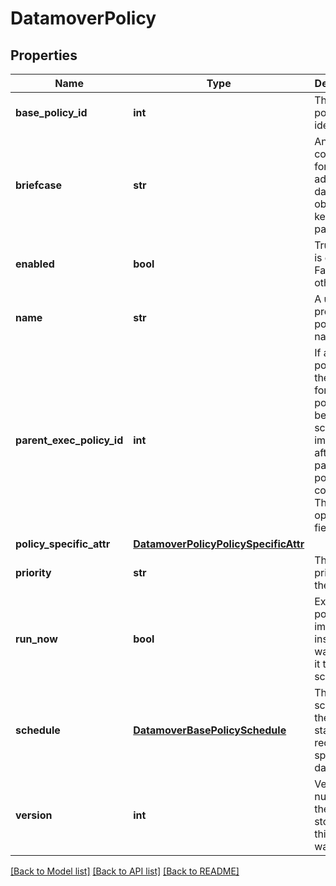 # DatamoverPolicy

## Properties
Name | Type | Description | Notes
------------ | ------------- | ------------- | -------------
**base_policy_id** | **int** | The unique policy identifier. | [optional] 
**briefcase** | **str** | An opaque container for storing additional data in this object, e.g. key-value pairs | [optional] 
**enabled** | **bool** | True: policy is enabled, False: otherwise. | [optional] 
**name** | **str** | A user provided policy name. | [optional] 
**parent_exec_policy_id** | **int** | If a valid policy ID, then a job for this policy will be scheduled immediately after the parent policy job completes. This is optional field | [optional] 
**policy_specific_attr** | [**DatamoverPolicyPolicySpecificAttr**](DatamoverPolicyPolicySpecificAttr.md) |  | [optional] 
**priority** | **str** | The relative priority of the policy. | [optional] 
**run_now** | **bool** | Execute the policy immediately instead of waiting for it to run as scheduled. | [optional] 
**schedule** | [**DatamoverBasePolicySchedule**](DatamoverBasePolicySchedule.md) | The schedule of the policy- start time, recurrence, specific date-times. | [optional] 
**version** | **int** | Version number of the config store when this object was edited. | [optional] 

[[Back to Model list]](../README.md#documentation-for-models) [[Back to API list]](../README.md#documentation-for-api-endpoints) [[Back to README]](../README.md)


